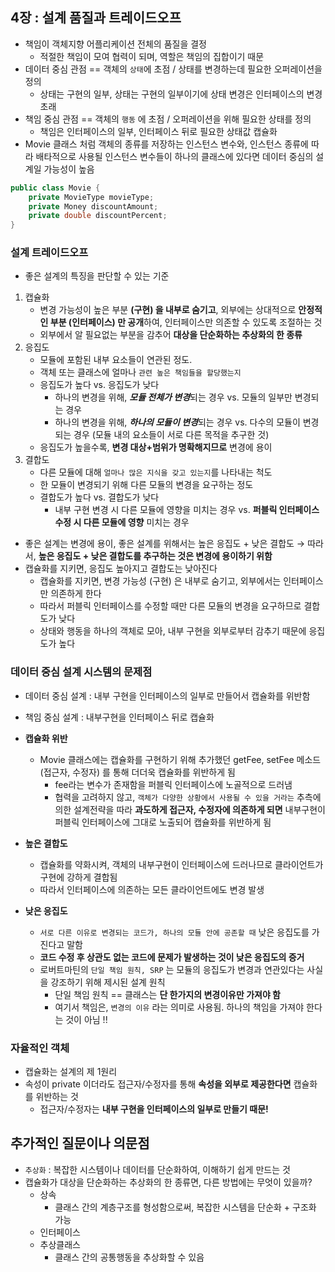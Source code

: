 ## 4장 :  설계 품질과 트레이드오프

- 책임이 객체지향 어플리케이션 전체의 품질을 결정
    - 적절한 책임이 모여 협력이 되며, 역할은 책임의 집합이기 때문
- 데이터 중심 관점 == 객체의 `상태`에 초점 / 상태를 변경하는데 필요한 오퍼레이션을 정의
    - 상태는 구현의 일부, 상태는 구현의 일부이기에 상태 변경은 인터페이스의 변경 초래
- 책임 중심 관점 == 객체의 `행동` 에 초점 / 오퍼레이션을 위해 필요한 상태를 정의
    - 책임은 인터페이스의 일부, 인터페이스 뒤로 필요한 상태값 캡슐화
- Movie 클래스 처럼 객체의 종류를 저장하는 인스턴스 변수와, 인스턴스 종류에 따라 배타적으로 사용될 인스턴스 변수들이 하나의 클래스에 있다면
데이터 중심의 설계일 가능성이 높음

```java
public class Movie {
	private MovieType movieType;
	private Money discountAmount;
	private double discountPercent;
}
```

### 설계 트레이드오프

- 좋은 설계의 특징을 판단할 수 있는 기준
1. 캡슐화
    - 변경 가능성이 높은 부분 **(구현) 을 내부로 숨기고**, 외부에는 상대적으로 **안정적인 부분 (인터페이스) 만 공개**하여, 인터페이스만 의존할 수 있도록 조절하는 것
    - 외부에서 알 필요없는 부분을 감추어 **대상을 단순화하는 추상화의 한 종류**
2. 응집도
    - 모듈에 포함된 내부 요소들이 연관된 정도.
    - 객체 또는 클래스에 얼마나 `관련 높은 책임들을 할당했는지`
    - 응집도가 높다 vs. 응집도가 낮다
        - 하나의 변경을 위해, ***모듈 전체가 변경***되는 경우 vs. 모듈의 일부만 변경되는 경우
        - 하나의 변경을 위해, ***하나의 모듈이 변경***되는 경우 vs. 다수의 모듈이 변경되는 경우 (모듈 내의 요소들이 서로 다른 목적을 추구한 것)
    - 응집도가 높을수록, **변경 대상+범위가 명확해지므로** 변경에 용이
3. 결합도
    - 다른 모듈에 대해 `얼마나 많은 지식을 갖고 있는지`를 나타내는 척도
    - 한 모듈이 변경되기 위해 다른 모듈의 변경을 요구하는 정도
    - 결합도가 높다 vs. 결합도가 낮다
        - 내부 구현 변경 시 다른 모듈에 영향을 미치는 경우 vs. **퍼블릭 인터페이스 수정 시 다른 모듈에 영향** 미치는 경우
- 좋은 설계는 변경에 용이, 좋은 설계를 위해서는 높은 응집도 + 낮은 결합도 → 따라서, **높은 응집도 + 낮은 결합도를 추구하는 것은 변경에 용이하기 위함**
- 캡슐화를 지키면, 응집도 높아지고 결합도는 낮아진다
    - 캡슐화를 지키면, 변경 가능성 (구현) 은 내부로 숨기고, 외부에서는 인터페이스만 의존하게 한다
    - 따라서 퍼블릭 인터페이스를 수정할 때만 다른 모듈의 변경을 요구하므로 결합도가 낮다
    - 상태와 행동을 하나의 객체로 모아, 내부 구현을 외부로부터 감추기 때문에 응집도가 높다

### 데이터 중심 설계 시스템의 문제점

- 데이터 중심 설계 : 내부 구현을 인터페이스의 일부로 만들어서 캡슐화를 위반함
- 책임 중심 설계 : 내부구현을 인터페이스 뒤로 캡슐화

- **캡슐화 위반**
    - Movie 클래스에는 캡슐화를 구현하기 위해 추가했던 getFee, setFee 메소드 (접근자, 수정자) 를 통해 더더욱 캡슐화를 위반하게 됨
        - fee라는 변수가 존재함을 퍼블릭 인터페이스에 노골적으로 드러냄
        - 협력을 고려하지 않고, `객체가 다양한 상황에서 사용될 수 있을 거라는` 추측에 의한 설계전략을 따라 **과도하게 접근자, 수정자에 의존하게 되면**
        내부구현이 퍼블릭 인터페이스에 그대로 노출되어 캡슐화를 위반하게 됨
- **높은 결합도**
    - 캡슐화를 약화시켜, 객체의 내부구현이 인터페이스에 드러나므로 클라이언트가 구현에 강하게 결합됨
    - 따라서 인터페이스에 의존하는 모든 클라이언트에도 변경 발생
- **낮은 응집도**
    - `서로 다른 이유로 변경되는 코드가, 하나의 모듈 안에 공존할 때` 낮은 응집도를 가진다고 말함
    - **코드 수정 후 상관도 없는 코드에 문제가 발생하는 것이 낮은 응집도의 증거**
    - 로버트마틴의 `단일 책임 원칙, SRP` 는 모듈의 응집도가 변경과 연관있다는 사실을 강조하기 위해 제시된 설계 원칙
        - 단일 책임 원칙 == 클래스는 **단 한가지의 변경이유만 가져야 함**
        - 여기서 책임은, `변경의 이유` 라는 의미로 사용됨. 하나의 책임을 가져야 한다는 것이 아님 !!

### 자율적인 객체
- 캡슐화는 설계의 제 1원리
- 속성이 private 이더라도 접근자/수정자를 통해 **속성을 외부로 제공한다면** 캡슐화를 위반하는 것
    - 접근자/수정자는 **내부 구현을 인터페이스의 일부로 만들기 때문!**

## 추가적인 질문이나 의문점

- `추상화` : 복잡한 시스템이나 데이터를 단순화하여, 이해하기 쉽게 만드는 것
- 캡슐화가 대상을 단순화하는 추상화의 한 종류면, 다른 방법에는 무엇이 있을까?
    - 상속
        - 클래스 간의 계층구조를 형성함으로써, 복잡한 시스템을 단순화 + 구조화 가능
    - 인터페이스
    - 추상클래스
        - 클래스 간의 공통행동을 추상화할 수 있음

